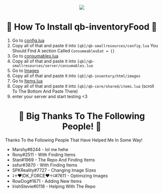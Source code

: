 <p align="center">
<img src="https://cdn.discordapp.com/attachments/1026388632321392670/1039286819428249690/guilded_image_8faf2f855cbbd401dafb6c4a1cbd6f85.png">
</p>


<h1 align="center"> 🎉 How To Install qb-inventoryFood 🎉 </h1>

1. Go to [config.lua](https://github.com/Marshxan/qb-inventoryfood/blob/main/config.lua)
2. Copy all of that and paste it into ``[qb]/qb-smallresources/config.lua`` You Should Find A section Called ``ConsumeablesEat = {}``
3. Go to [consumables.lua](https://github.com/Marshxan/qb-inventoryfood/blob/main/consumables.lua) 
4. Copy all of that and paste it into ``[qb]/qb-smallresources/server/consumables.lua``
5. Go to [Images](https://github.com/Marshxan/qb-inventoryfood/tree/main/images)
6. Copy all of that and paste it into ``[qb]/qb-inventory/html/images``
7. Go to [Items.lua](https://github.com/Marshxan/qb-inventoryfood/blob/main/items.lua)
8. Copy all of that and paste it into ``[qb]/qb-core/shared/items.lua`` (scroll To The Bottom And Paste There)
9. enter your server and start testing <3


<h1 align="center"> 🎉 Big Thanks To The Following People! 🎉 </h1>

Thanks To the Following People That Have Helped Me In Some Way!

- Marshy#8244 - lol me hehe
- Rony#2511 - With Finding Items
- Stan#1969 - The Repo And Finding Items
- ssfur#3870 - With Finding Items
- SPKReality#7727 - Changing Image Sizes
- ⸸♱♥IDK_FORCE♥♱⸸#7611 - Optimizing Images
- RowDog#1671 - Adding New Items
- IrishStevie#0118 - Helping With The Repo
